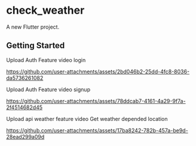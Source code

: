 # check_weather

A new Flutter project.

## Getting Started

Upload Auth Feature video login

https://github.com/user-attachments/assets/2bd046b2-25dd-4fc8-8036-da5736261082

 Upload Auth Feature video signup

 https://github.com/user-attachments/assets/78ddcab7-4161-4a29-9f7a-2f4514682d45

Upload api weather feature  video
Get weather depended location

https://github.com/user-attachments/assets/17ba8242-782b-457a-be9d-28ead299a09d
